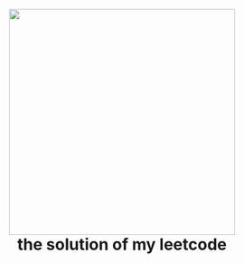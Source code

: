 <h1 align="center">
  <br>
  <a href="https://github.com/conghuaicai/leetcode">
  <img src="https://note.youdao.com/yws/api/personal/file/WEBa2a77cb5e9f3d189fa91cd300f25a6da?method=download&shareKey=eeea01b99b7898269f4140d921aca7ed" width="400"></a>
  <br>
  the solution of my leetcode
  <br>
</h1>



